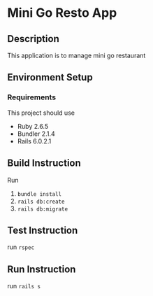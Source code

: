 # Mini Go Resto App

## Description
This application is to manage mini go restaurant

## Environment Setup

### Requirements

This project should use
* Ruby 2.6.5
* Bundler 2.1.4
* Rails 6.0.2.1

## Build Instruction
Run
1. `bundle install`
2. `rails db:create`
3. `rails db:migrate`

## Test Instruction
run `rspec`

## Run Instruction
run `rails s`
